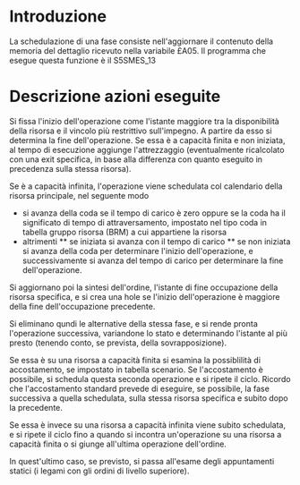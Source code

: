 # Introduzione
La schedulazione di una fase consiste nell'aggiornare il contenuto della memoria del dettaglio ricevuto nella variabile £A05.
Il programma che esegue questa funzione è il S5SMES_13

# Descrizione azioni eseguite
Si fissa l'inizio dell'operazione come l'istante maggiore tra la disponibilità della risorsa e il vincolo più restrittivo sull'impegno.
A partire da esso si determina la fine dell'operazione.
Se essa è a capacità finita e non iniziata, al tempo di esecuzione aggiunge l'attrezzaggio (eventualmente ricalcolato con una exit specifica, in base alla differenza con quanto eseguito in precedenza sulla stessa risorsa).

Se è a capacità infinita, l'operazione viene schedulata col calendario della risorsa principale, nel seguente modo
 * si avanza della coda se il tempo di carico è zero oppure se la coda ha il significato di tempo di attraversamento, impostato nel tipo coda in tabella gruppo risorsa (BRM) a cui appartiene la risorsa
 * altrimenti
 ** se iniziata si avanza con il tempo di carico
 ** se non iniziata si avanza della coda per determinare l'inizio dell'operazione, e successivamente si avanza del tempo di carico per determinare la fine dell'operazione.

Si aggiornano poi la sintesi dell'ordine, l'istante di fine occupazione della risorsa specifica, e si crea una hole se l'inizio dell'operazione è maggiore della fine dell'occupazione precedente.

Si eliminano qundi le alternative della stessa fase, e si rende pronta l'operazione successiva, variandone lo stato e determinando l'istante al più presto (tenendo conto, se prevista, della sovrapposizione).

Se essa è su una risorsa a capacità finita si esamina la possiblilità di accostamento, se impostato in tabella scenario. Se l'accostamento è possibile, si schedula questa seconda operazione e si ripete il ciclo.
Ricordo che l'accostamento standard prevede di eseguire, se possibile, la fase successiva a quella schedulata, sulla stessa risorsa specifica e subito dopo la precedente.

Se essa è invece su una risorsa a capacità infinita viene subito schedulata, e si ripete il ciclo fino a quando si incontra un'operazione su una risorsa a capacità finita o si giunge all'ultima operazione dell'ordine.

In quest'ultimo caso, se previsto, si passa all'esame degli appuntamenti statici (i legami con gli ordini di livello superiore).


